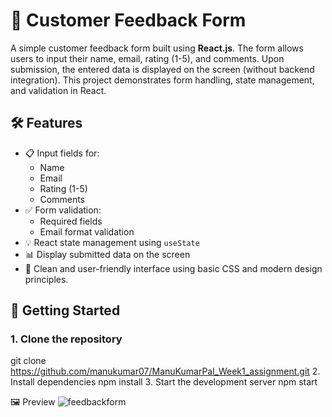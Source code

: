 # 📝 Customer Feedback Form

A simple customer feedback form built using **React.js**. The form allows users to input their name, email, rating (1-5), and comments. Upon submission, the entered data is displayed on the screen (without backend integration). This project demonstrates form handling, state management, and validation in React.

## 🛠️ Features

- 📋 Input fields for:
  - Name
  - Email
  - Rating (1-5)
  - Comments
- ✅ Form validation:
  - Required fields
  - Email format validation
- 💡 React state management using `useState`
- 📊 Display submitted data on the screen
- 🎨 Clean and user-friendly interface using basic CSS and modern design principles.

## 🚀 Getting Started

### 1. Clone the repository
git clone https://github.com/manukumar07/ManuKumarPal_Week1_assignment.git
2. Install dependencies
npm install
3. Start the development server
npm start

🖼️ Preview
![feedbackform](https://github.com/user-attachments/assets/71f93a41-ba80-4b9b-82b6-b85d406d7e7f)
